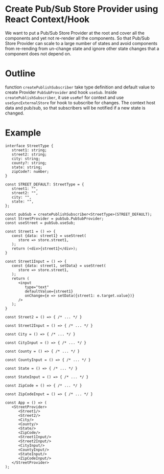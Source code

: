 # Create Pub/Sub Store Provider using React Context/Hook

We want to put a Pub/Sub Store Provider at the root and cover all the components and yet not re-render all the components. So that Pub/Sub Store Provider can scale to a large number of states and avoid components from re-rending from un-change state and ignore other state changes that a component does not depend on. 

# Outline
function `createPublishSubscriber` take type definition and default value to create Provider `PubSubProvider` and hook `useSub`. Inside `createPublishSubscriber`, it use `useRef` for context and use `useSyncExternalStore` for hook to subscribe for changes. The context host data and pub/sub, so that subscribers will be notified if a new state is changed. 

# Example

```tsx
interface StreetType {
   street1: string;
   street2: string;
   city: string;
   county?: string;
   state: string;
   zipCode?: number;
}

const STREET_DEFAULT: StreetType = {
   street1: "",
   street2: "",
   city: "",
   state: "",
};

const pubSub = createPublishSubscriber<StreetType>(STREET_DEFAULT);
const StreetProvider = pubSub.PubSubProvider;
const useStreet = pubSub.useSub;

const Street1 = () => {
   const {data: street1} = useStreet(
      store => store.street1,
   );
   return (<div>{street1}</div>);
}

const Street1Input = () => {
   const {data: street1, setData} = useStreet(
      store => store.street1,
   );
   return (
      <input 
         type="text"
         defaultValue={street1} 
         onChange={e => setData({street1: e.target.value})}
      />
   );
}

const Street2 = () => { /* ... */ }

const Street2Input = () => { /* ... */ }

const City = () => { /* ... */ }

const CityInput = () => { /* ... */ }

const County = () => { /* ... */ }

const CountyInput = () => { /* ... */ }

const State = () => { /* ... */ }

const StateInput = () => { /* ... */ }

const ZipCode = () => { /* ... */ }

const ZipCodeInput = () => { /* ... */ }

const App = () => (
   <StreetProvider>
      <Street1/>
      <Street2/>
      <City/>
      <County/>
      <State/>
      <ZipCode/>
      <Street1Input/>
      <Street2Input/>
      <CityInput/>
      <CountyInput/>
      <StateInput/>
      <ZipCodeInput/>
   </StreetProvider>
);
```